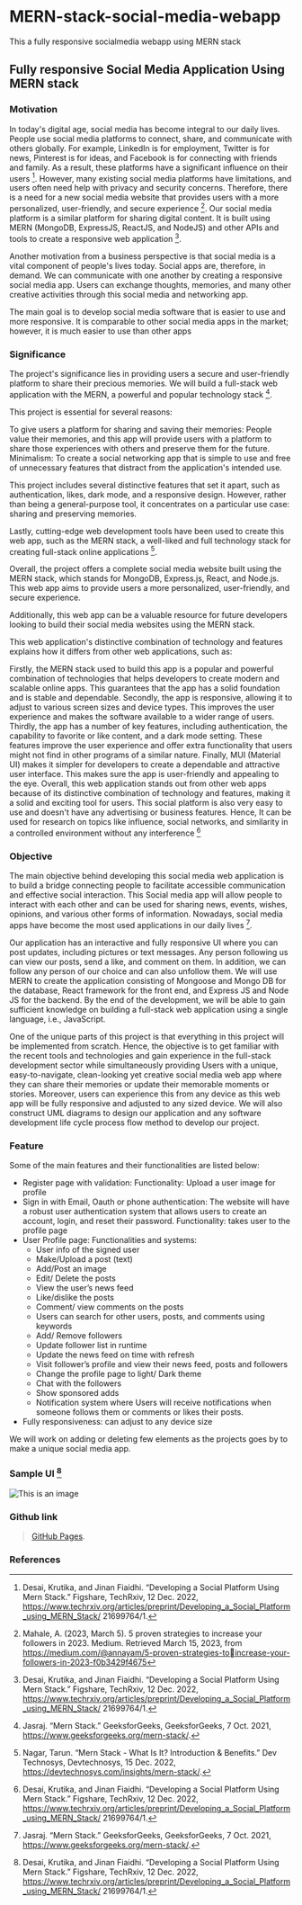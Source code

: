 # MERN-stack-social-media-webapp
This a fully responsive socialmedia webapp using MERN stack

## Fully responsive Social Media Application Using MERN stack
### Motivation

In today's digital age, social media has become integral to our daily lives. People use social media 
platforms to connect, share, and communicate with others globally. For example, LinkedIn is for 
employment, Twitter is for news, Pinterest is for ideas, and Facebook is for connecting with friends 
and family. As a result, these platforms have a significant influence on their users [^5]. However, 
many existing social media platforms have limitations, and users often need help with privacy and 
security concerns. Therefore, there is a need for a new social media website that provides users 
with a more personalized, user-friendly, and secure experience [^1].
Our social media platform is a similar platform for sharing digital content. It is built using MERN 
(MongoDB, ExpressJS, ReactJS, and NodeJS) and other APIs and tools to create a responsive web 
application [^5].

Another motivation from a business perspective is that social media is a vital component of 
people's lives today. Social apps are, therefore, in demand. We can communicate with one another 
by creating a responsive social media app. Users can exchange thoughts, memories, and many 
other creative activities through this social media and networking app.

The main goal is to develop social media software that is easier to use and more responsive. It is 
comparable to other social media apps in the market; however, it is much easier to use than other 
apps

### Significance

The project's significance lies in providing users a secure and user-friendly platform to share their 
precious memories. We will build a full-stack web application with the MERN, a powerful and 
popular technology stack [^2].

This project is essential for several reasons:

To give users a platform for sharing and saving their memories: People value their memories, and 
this app will provide users with a platform to share those experiences with others and preserve 
them for the future.
Minimalism: To create a social networking app that is simple to use and free of unnecessary 
features that distract from the application's intended use.

This project includes several distinctive features that set it apart, such as authentication, likes, dark 
mode, and a responsive design. However, rather than being a general-purpose tool, it concentrates 
on a particular use case: sharing and preserving memories. 

Lastly, cutting-edge web development tools have been used to create this web app, such as the MERN stack, a well-liked and full 
technology stack for creating full-stack online applications [^3].

Overall, the project offers a complete social media website built using the MERN stack, which stands for MongoDB, Express.js, React, and Node.js. This web app aims to provide users a more personalized, user-friendly, and secure experience. 

Additionally, this web app can be a valuable resource for future developers looking to build their social media websites using the MERN stack.

This web application's distinctive combination of technology and features explains how it differs from other web applications, such as:

Firstly, the MERN stack used to build this app is a popular and powerful combination of technologies that helps developers to create modern and scalable online apps. This guarantees that the app has a solid foundation and is stable and dependable.
Secondly, the app is responsive, allowing it to adjust to various screen sizes and device types. This improves the user experience and makes the software available to a wider range of users.
Thirdly, the app has a number of key features, including authentication, the capability to favorite or like content, and a dark mode setting. These features improve the user experience and offer extra functionality that users might not find in other programs of a similar nature.
Finally, MUI (Material UI) makes it simpler for developers to create a dependable and attractive user interface. This makes sure the app is user-friendly and appealing to the eye.
Overall, this web application stands out from other web apps because of its distinctive combination of technology and features, making it a solid and exciting tool for users. This social platform is also very easy to use and doesn't have any advertising or business features. Hence, It can be used for research on topics like influence, social networks, and similarity in a controlled environment without any interference [^5]

### Objective

The main objective behind developing this social media web application is to build a bridge 
connecting people to facilitate accessible communication and effective social interaction. This 
Social media app will allow people to interact with each other and can be used for sharing news, 
events, wishes, opinions, and various other forms of information. Nowadays, social media apps 
have become the most used applications in our daily lives [^2].

Our application has an interactive and fully responsive UI where you can post updates, including 
pictures or text messages. Any person following us can view our posts, send a like, and comment 
on them. In addition, we can follow any person of our choice and can also unfollow them.
We will use MERN to create the application consisting of Mongoose and Mongo DB for the 
database, React framework for the front end, and Express JS and Node JS for the backend. By 
the end of the development, we will be able to gain sufficient knowledge on building a full-stack 
web application using a single language, i.e., JavaScript.

One of the unique parts of this project is that everything in this project will be implemented from 
scratch. Hence, the objective is to get familiar with the recent tools and technologies and gain 
experience in the full-stack development sector while simultaneously providing Users with a 
unique, easy-to-navigate, clean-looking yet creative social media web app where they can share 
their memories or update their memorable moments or stories. Moreover, users can experience 
this from any device as this web app will be fully responsive and adjusted to any sized device.
We will also construct UML diagrams to design our application and any software development 
life cycle process flow method to develop our project.

### Feature

Some of the main features and their functionalities are listed below:
- Register page with validation:
  Functionality: Upload a user image for profile
- Sign in with Email, Oauth or phone authentication: The website will have a robust user 
  authentication system that allows users to create an account, login, and reset their 
  password.
  Functionality: takes user to the profile page
- User Profile page:
  Functionalities and systems: 
     - User info of the signed user
     - Make/Upload a post (text)
     - Add/Post an image
     - Edit/ Delete the posts
     - View the user’s news feed
     - Like/dislike the posts
     - Comment/ view comments on the posts
     - Users can search for other users, posts, and comments using keywords
     - Add/ Remove followers
     - Update follower list in runtime
     - Update the news feed on time with refresh
     - Visit follower’s profile and view their news feed, posts and followers
     - Change the profile page to light/ Dark theme
     - Chat with the followers
     - Show sponsored adds
     - Notification system where Users will receive notifications when someone follows 
       them or comments or likes their posts.
- Fully responsiveness: can adjust to any device size

We will work on adding or deleting few elements as the projects goes by to make a unique social 
media app.

### Sample UI [^5]

![This is an image](https://cdn.dribbble.com/users/78806/screenshots/15327109/media/30fd93b62aa520792bfb4956f7eed854.png?compress=1&resize=400x300)

### Github link
> [GitHub Pages](https://github.com/areepatw96/MERN-stack-social-media-webapp).

### References

[^1]: Mahale, A. (2023, March 5). 5 proven strategies to increase your followers in 2023. Medium. 
Retrieved March 15, 2023, from https://medium.com/@annayam/5-proven-strategies-toincrease-your-followers-in-2023-f0b3429f4675


[^2]: Jasraj. “Mern Stack.” GeeksforGeeks, GeeksforGeeks, 7 Oct. 2021, 
https://www.geeksforgeeks.org/mern-stack/.


[^3]: Nagar, Tarun. “Mern Stack - What Is It? Introduction & Benefits.” Dev Technosys, 
Devtechnosys, 15 Dec. 2022, https://devtechnosys.com/insights/mern-stack/.


[^4]: “Explore the World's Leading Design Portfolios.” Dribbble, https://dribbble.com/. 


[^5]:  Desai, Krutika, and Jinan Fiaidhi. “Developing a Social Platform Using Mern Stack.” 
Figshare, TechRxiv, 12 Dec. 2022, 
https://www.techrxiv.org/articles/preprint/Developing_a_Social_Platform_using_MERN_Stack/
21699764/1. 

